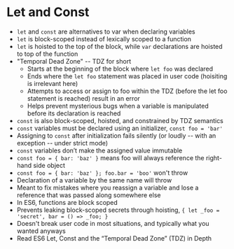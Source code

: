 # Let and Const
* `let` and `const` are alternatives to var when declaring variables
* `let` is block-scoped instead of lexically scoped to a function
* `let` is hoisted to the top of the block, while `var` declarations are hoisted to top of the function
* "Temporal Dead Zone" -- TDZ for short
	* Starts at the beginning of the block where `let foo` was declared
	* Ends where the `let foo` statement was placed in user code (hoisiting is irrelevant here)
	* Attempts to access or assign to foo within the TDZ (before the let foo statement is reached) result in an error
	* Helps prevent mysterious bugs when a variable is manipulated before its declaration is reached
* `const` is also block-scoped, hoisted, and constrained by TDZ semantics
* `const` variables must be declared using an initializer, `const foo = 'bar'`
* Assigning to `const` after initialization fails silently (or loudly -- with an exception -- under strict mode)
* `const` variables don’t make the assigned value immutable
* `const foo = { bar: 'baz' }` means foo will always reference the right-hand side object
* `const foo = { bar: 'baz' }; foo.bar = 'boo'` won't throw
* Declaration of a variable by the same name will throw
* Meant to fix mistakes where you reassign a variable and lose a reference that was passed along somewhere else
* In ES6, functions are block scoped
* Prevents leaking block-scoped secrets through hoisting, `{ let _foo = 'secret', bar = () => _foo; }`
* Doesn't break user code in most situations, and typically what you wanted anyways
* Read ES6 Let, Const and the “Temporal Dead Zone” (TDZ) in Depth

